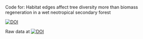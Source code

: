 Code for: Habitat edges affect tree diversity more than biomass regeneration in a wet neotropical secondary forest

[![DOI](https://zenodo.org/badge/380830384.svg)](https://zenodo.org/badge/latestdoi/380830384)

Raw data at [![DOI](https://zenodo.org/badge/DOI/10.5281/zenodo.7406478.svg)](https://doi.org/10.5281/zenodo.7406478)
